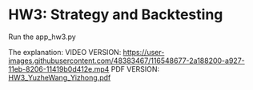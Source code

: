 # HW3: Strategy and Backtesting

Run the app_hw3.py

The explanation:
VIDEO VERSION: https://user-images.githubusercontent.com/48383467/116548677-2a188200-a927-11eb-8206-11419b0d412e.mp4
PDF VERSION: [HW3_YuzheWang_Yizhong.pdf](https://github.com/SeonWang/FINTECH533-HW3/files/6398407/HW3_YuzheWang_Yizhong.pdf)



